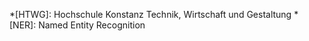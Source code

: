 <!-- markdownlint-disable MD041 -->
*[HTWG]: Hochschule Konstanz Technik, Wirtschaft und Gestaltung
*[NER]: Named Entity Recognition
